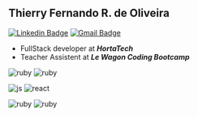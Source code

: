 ## Thierry Fernando R. de Oliveira 
[![Linkedin Badge](https://img.shields.io/badge/-Thierry-blue?style=flat-square&logo=Linkedin&logoColor=white)](https://www.linkedin.com/in/thierry-fernando/) 
[![Gmail Badge](https://img.shields.io/badge/-thierrygigix@gmail.com-c14438?style=flat-square&logo=Gmail&logoColor=white&link=mailto:thierrygigix@gmail.com)](mailto:davisrobertosouza@gmail.com)

- FullStack developer at ***HortaTech***
- Teacher Assistent at ***Le Wagon Coding Bootcamp***

![ruby](https://img.shields.io/badge/-ruby-b21607?style=for-the-badge&logo=ruby&logoColor=white) ![ruby](https://img.shields.io/badge/-rails-900d0d?style=for-the-badge&logo=ruby&logoColor=white)

![js](https://img.shields.io/badge/-Javascript-black?style=for-the-badge&logo=javascript&logoColor=white) ![react](https://img.shields.io/badge/-React-blue?style=for-the-badge&logo=react&logoColor=white)

![ruby](https://img.shields.io/badge/-typescript-0f4c75?style=for-the-badge&logo=typescript&logoColor=white) ![ruby](https://img.shields.io/badge/-angular-c70039?style=for-the-badge&logo=angular&logoColor=white)

